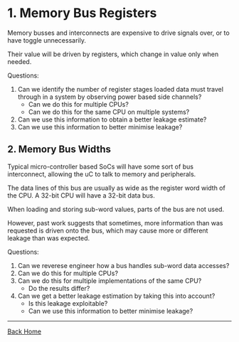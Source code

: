 
# 1. Memory Bus Registers

Memory busses and interconnects are expensive to drive signals over, or
to have toggle unnecessarily.

Their value will be driven by registers, which change in value
only when needed.

Questions:
1. Can we identify the number of register stages loaded data must travel
  through in a system by observing power based side channels?
   - Can we do this for multiple CPUs?
   - Can we do this for the same CPU on multiple systems?
2. Can we use this information to obtain a better leakage estimate?
3. Can we use this information to better minimise leakage?

## 2. Memory Bus Widths

Typical micro-controller based SoCs will have some sort of bus
interconnect, allowing the uC to talk to memory and peripherals.

The data lines of this bus are usually as wide as the register word width
of the CPU. A 32-bit CPU will have a 32-bit data bus.

When loading and storing sub-word values, parts of the bus are not
used.

However, past work suggests that sometimes, more information than
was requested is driven onto the bus, which may cause more or
different leakage than was expected.

Questions:
1. Can we reverese engineer how a bus handles sub-word data accesses?
2. Can we do this for multiple CPUs?
3. Can we do this for multiple implementations of the same CPU?
   - Do the results differ?
4. Can we get a better leakage estimation by taking this into account?
   - Is this leakage exploitable?
   - Can we use this information to better minimise leakage?

---

[Back Home](../../README.md)
